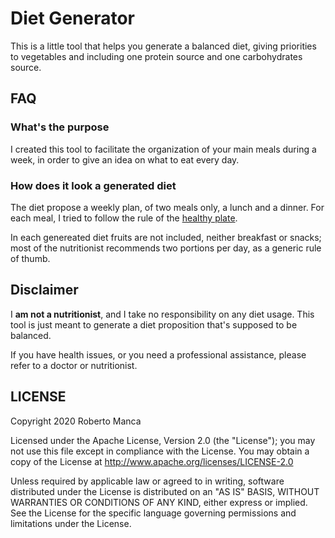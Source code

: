 # Diet Generator
This is a little tool that helps you generate a balanced diet,
giving priorities to vegetables and including one protein source
and one carbohydrates source.

## FAQ

### What's the purpose
I created this tool to facilitate the organization of your main meals
during a week, in order to give an idea on what to eat every day.

### How does it look a generated diet
The diet propose a weekly plan, of two meals only, a lunch and a dinner.
For each meal, I tried to follow the rule of the
[healthy plate](https://www.hsph.harvard.edu/nutritionsource/healthy-eating-plate/).

In each genereated diet fruits are not included, neither breakfast or snacks;
most of the nutritionist recommends two portions per day, 
as a generic rule of thumb.

## Disclaimer

I **am not a nutritionist**, and I take no responsibility on any
diet usage. This tool is just meant to generate a diet proposition
that's supposed to be balanced.

If you have health issues, or you need a professional assistance,
please refer to a doctor or nutritionist.
 
 ## LICENSE
 
Copyright 2020 Roberto Manca
 
 Licensed under the Apache License, Version 2.0 (the "License");
 you may not use this file except in compliance with the License.
 You may obtain a copy of the License at http://www.apache.org/licenses/LICENSE-2.0
 
 Unless required by applicable law or agreed to in writing, software
 distributed under the License is distributed on an "AS IS" BASIS,
 WITHOUT WARRANTIES OR CONDITIONS OF ANY KIND, either express or implied.
 See the License for the specific language governing permissions and
 limitations under the License.